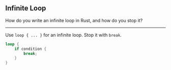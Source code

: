 ## Infinite Loop

How do you write an infinite loop in Rust, and how do you stop it?

---

Use `loop { ... }` for an infinite loop.
Stop it with `break`.

```rust
loop {
    if condition {
        break;
    }
}
```

